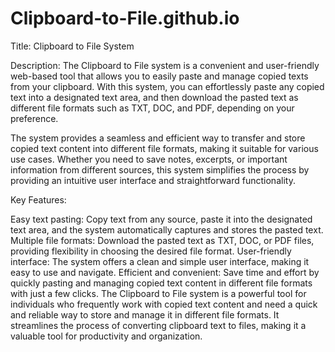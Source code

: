 # Clipboard-to-File.github.io

Title: Clipboard to File System

Description:
The Clipboard to File system is a convenient and user-friendly web-based tool that allows you to easily paste and manage copied texts from your clipboard. With this system, you can effortlessly paste any copied text into a designated text area, and then download the pasted text as different file formats such as TXT, DOC, and PDF, depending on your preference.

The system provides a seamless and efficient way to transfer and store copied text content into different file formats, making it suitable for various use cases. Whether you need to save notes, excerpts, or important information from different sources, this system simplifies the process by providing an intuitive user interface and straightforward functionality.

Key Features:

Easy text pasting: Copy text from any source, paste it into the designated text area, and the system automatically captures and stores the pasted text.
Multiple file formats: Download the pasted text as TXT, DOC, or PDF files, providing flexibility in choosing the desired file format.
User-friendly interface: The system offers a clean and simple user interface, making it easy to use and navigate.
Efficient and convenient: Save time and effort by quickly pasting and managing copied text content in different file formats with just a few clicks.
The Clipboard to File system is a powerful tool for individuals who frequently work with copied text content and need a quick and reliable way to store and manage it in different file formats. It streamlines the process of converting clipboard text to files, making it a valuable tool for productivity and organization.

